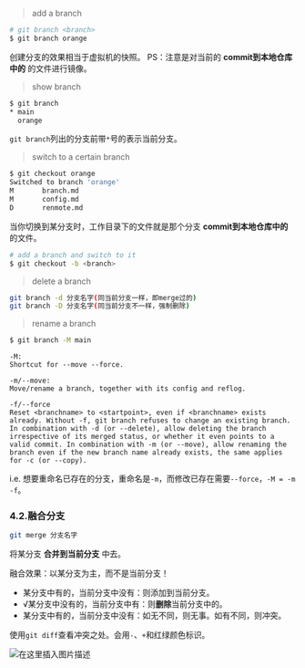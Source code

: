 > add a branch
```bash
# git branch <branch>
$ git branch orange
```
创建分支的效果相当于虚拟机的快照。
PS：注意是对当前的 **commit到本地仓库中的** 的文件进行镜像。

> show branch

```bash
$ git branch
* main
  orange
```
`git branch`列出的分支前带`*`号的表示当前分支。

> switch to a certain branch
```bash
$ git checkout orange
Switched to branch 'orange'
M       branch.md
M       config.md
D       renmote.md
```
当你切换到某分支时，工作目录下的文件就是那个分支 **commit到本地仓库中的** 的文件。



```bash
# add a branch and switch to it
$ git checkout -b <branch>
```

> delete a branch
```bash
git branch -d 分支名字(同当前分支一样，即merge过的)
git branch -D 分支名字(同当前分支不一样，强制删除)
```

> rename a branch

```bash
$ git branch -M main
```
```
-M: 
Shortcut for --move --force.

-m/--move:
Move/rename a branch, together with its config and reflog.

-f/--force
Reset <branchname> to <startpoint>, even if <branchname> exists already. Without -f, git branch refuses to change an existing branch. In combination with -d (or --delete), allow deleting the branch irrespective of its merged status, or whether it even points to a valid commit. In combination with -m (or --move), allow renaming the branch even if the new branch name already exists, the same applies for -c (or --copy).
```

i.e. 想要重命名已存在的分支，重命名是`-m`，而修改已存在需要`--force`，`-M = -m -f`。

### 4.2.融合分支
```bash
git merge 分支名字
```
将某分支 **合并到当前分支** 中去。

融合效果：以某分支为主，而不是当前分支！
- 某分支中有的，当前分支中没有：则添加到当前分支。
- √某分支中没有的，当前分支中有：则**删除**当前分支中的。
- 某分支中有的，当前分支中没有：如无不同，则无事。如有不同，则冲突。

使用`git diff`查看冲突之处。会用`-`、`+`和红绿颜色标识。

![在这里插入图片描述](https://img-blog.csdnimg.cn/20200801101916608.png?x-oss-process=image/watermark,type_ZmFuZ3poZW5naGVpdGk,shadow_10,text_aHR0cHM6Ly9ibG9nLmNzZG4ubmV0L3NhbmRhbHBob240ODY5,size_16,color_FFFFFF,t_70)

